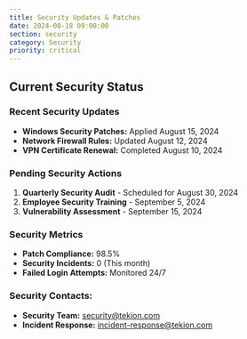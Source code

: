 ```yaml
---
title: Security Updates & Patches
date: 2024-08-18 09:00:00
section: security
category: Security
priority: critical
---
```


## Current Security Status

### Recent Security Updates
- **Windows Security Patches:** Applied August 15, 2024
- **Network Firewall Rules:** Updated August 12, 2024
- **VPN Certificate Renewal:** Completed August 10, 2024

### Pending Security Actions
1. **Quarterly Security Audit** - Scheduled for August 30, 2024
2. **Employee Security Training** - September 5, 2024
3. **Vulnerability Assessment** - September 15, 2024

### Security Metrics
- **Patch Compliance:** 98.5%
- **Security Incidents:** 0 (This month)
- **Failed Login Attempts:** Monitored 24/7

### Security Contacts:
- **Security Team:** security@tekion.com
- **Incident Response:** incident-response@tekion.com
